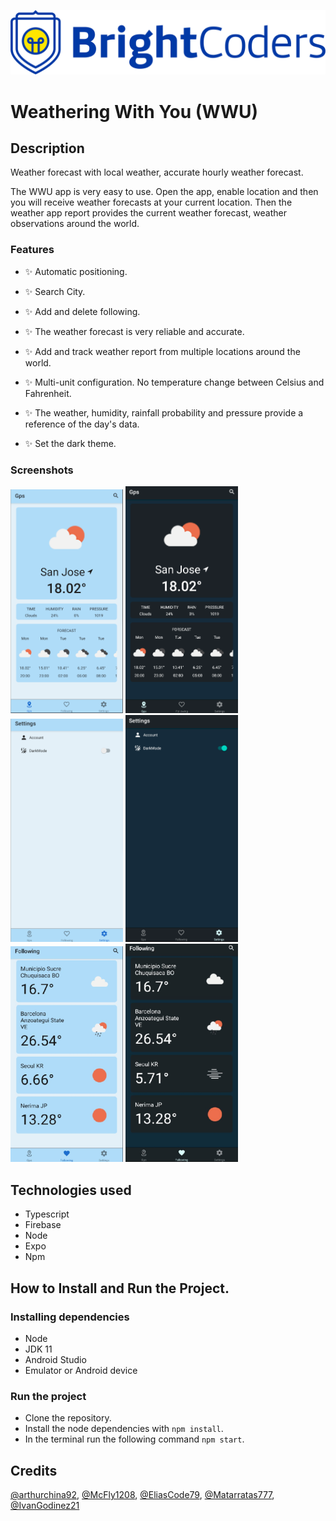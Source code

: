 ![BrightCoders Logo](img/logo.png)

# Weathering With You (WWU)

## Description

Weather forecast with local weather, accurate hourly weather forecast.

The WWU app is very easy to use. Open the app, enable location and then you will receive weather forecasts at your current location. Then the weather app report provides the current weather forecast, weather observations around the world.

### Features

- ✨ Automatic positioning.

- ✨ Search City.

- ✨ Add and delete following.

- ✨ The weather forecast is very reliable and accurate.

- ✨ Add and track weather report from multiple locations around the world.

- ✨ Multi-unit configuration. No temperature change between Celsius and Fahrenheit.

- ✨ The weather, humidity, rainfall probability and pressure provide a reference of the day's data.

- ✨ Set the dark theme.

### Screenshots

[<img src="img/ligthGPS.png" width=180>](img/ligthGPS.png)
[<img src="img/darkGps.png" width=180>](img/darkGps.png)
[<img src="img/ligthSettigs.png" width=180>](img/ligthSettigs.png)
[<img src="img/darkSettings.png" width=180>](img/darkSettings.png)
[<img src="img/ligthFollowing.png" width=180>](img/ligthFollowing.png)
[<img src="img/darkFollowing.png" width=180>](img/darkFollowing.png)

## Technologies used

- Typescript
- Firebase
- Node
- Expo
- Npm

## How to Install and Run the Project.

### Installing dependencies

- Node
- JDK 11
- Android Studio
- Emulator or Android device

### Run the project

- Clone the repository.
- Install the node dependencies with `npm install`.
- In the terminal run the following command `npm start`.

## Credits

<a href="https://github.com/arthurchina92">@arthurchina92</a>,
<a href="https://github.com/McFly1208">@McFly1208</a>,
<a href="https://github.com/EliasCode79">@EliasCode79</a>,
<a href="https://github.com/Matarratas777">@Matarratas777</a>,
<a href="https://github.com/IvanGodinez21">@IvanGodinez21</a>
